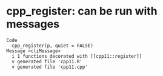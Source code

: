 # cpp_register: can be run with messages

    Code
      cpp_register(p, quiet = FALSE)
    Message <cliMessage>
      i 1 functions decorated with [[cpp11::register]]
      v generated file 'cpp11.R'
      v generated file 'cpp11.cpp'

